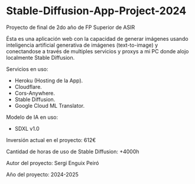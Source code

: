 # Stable-Diffusion-App-Project-2024
Proyecto de final de 2do año de FP Superior de ASIR

Ésta es una aplicación web con la capacidad de generar imágenes usando inteligencia artificial generativa de imágenes (text-to-image) y conectandose a través de multiples servicios y proxys a mi PC donde alojo localmente Stable Diffusion.

Servicios en uso:
- Heroku (Hosting de la App).
- Cloudflare.
- Cors-Anywhere.
- Stable Diffusion.
- Google Cloud ML Translator.

Modelo de IA en uso:
- SDXL v1.0

Inversión actual en el proyecto: 612€

Cantidad de horas de uso de Stable Diffusion: +4000h


Autor del proyecto: Sergi Enguix Peiró

Año del proyecto: 2024-2025
